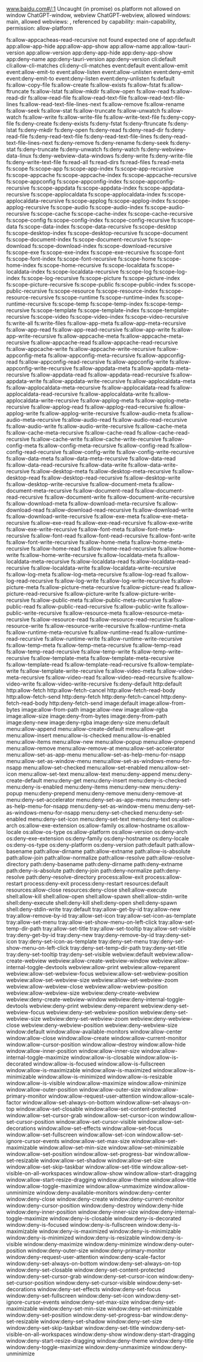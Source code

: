 www.baidu.com#/:1  Uncaught (in promise) 
os.platform not allowed on window ChatGPT-window, 
webview ChatGPT-webview, 
allowed windows: main, allowed webviews: , referenced by capability: main-capability, permission: allow-platform


fs:allow-appcacheas-read-recursive not found
 expected one of app:default
 app:allow-app-hide
 app:allow-app-show
 app:allow-name
 app:allow-tauri-version
 app:allow-version
 app:deny-app-hide
 app:deny-app-show
 app:deny-name
 app:deny-tauri-version
 app:deny-version
 cli:default
 cli:allow-cli-matches
 cli:deny-cli-matches
 event:default
 event:allow-emit
 event:allow-emit-to
 event:allow-listen
 event:allow-unlisten
 event:deny-emit
 event:deny-emit-to
 event:deny-listen
 event:deny-unlisten
 fs:default
 fs:allow-copy-file
 fs:allow-create
 fs:allow-exists
 fs:allow-fstat
 fs:allow-ftruncate
 fs:allow-lstat
 fs:allow-mkdir
 fs:allow-open
 fs:allow-read
 fs:allow-read-dir
 fs:allow-read-file
 fs:allow-read-text-file
 fs:allow-read-text-file-lines
 fs:allow-read-text-file-lines-next
 fs:allow-remove
 fs:allow-rename
 fs:allow-seek
 fs:allow-stat
 fs:allow-truncate
 fs:allow-unwatch
 fs:allow-watch
 fs:allow-write
 fs:allow-write-file
 fs:allow-write-text-file
 fs:deny-copy-file
 fs:deny-create
 fs:deny-exists
 fs:deny-fstat
 fs:deny-ftruncate
 fs:deny-lstat
 fs:deny-mkdir
 fs:deny-open
 fs:deny-read
 fs:deny-read-dir
 fs:deny-read-file
 fs:deny-read-text-file
 fs:deny-read-text-file-lines
 fs:deny-read-text-file-lines-next
 fs:deny-remove
 fs:deny-rename
 fs:deny-seek
 fs:deny-stat
 fs:deny-truncate
 fs:deny-unwatch
 fs:deny-watch
 fs:deny-webview-data-linux
 fs:deny-webview-data-windows
 fs:deny-write
 fs:deny-write-file
 fs:deny-write-text-file
 fs:read-all
 fs:read-dirs
 fs:read-files
 fs:read-meta
 fs:scope
 fs:scope-app
 fs:scope-app-index
 fs:scope-app-recursive
 fs:scope-appcache
 fs:scope-appcache-index
 fs:scope-appcache-recursive
 fs:scope-appconfig
 fs:scope-appconfig-index
 fs:scope-appconfig-recursive
 fs:scope-appdata
 fs:scope-appdata-index
 fs:scope-appdata-recursive
 fs:scope-applocaldata
 fs:scope-applocaldata-index
 fs:scope-applocaldata-recursive
 fs:scope-applog
 fs:scope-applog-index
 fs:scope-applog-recursive
 fs:scope-audio
 fs:scope-audio-index
 fs:scope-audio-recursive
 fs:scope-cache
 fs:scope-cache-index
 fs:scope-cache-recursive
 fs:scope-config
 fs:scope-config-index
 fs:scope-config-recursive
 fs:scope-data
 fs:scope-data-index
 fs:scope-data-recursive
 fs:scope-desktop
 fs:scope-desktop-index
 fs:scope-desktop-recursive
 fs:scope-document
 fs:scope-document-index
 fs:scope-document-recursive
 fs:scope-download
 fs:scope-download-index
 fs:scope-download-recursive
 fs:scope-exe
 fs:scope-exe-index
 fs:scope-exe-recursive
 fs:scope-font
 fs:scope-font-index
 fs:scope-font-recursive
 fs:scope-home
 fs:scope-home-index
 fs:scope-home-recursive
 fs:scope-localdata
 fs:scope-localdata-index
 fs:scope-localdata-recursive
 fs:scope-log
 fs:scope-log-index
 fs:scope-log-recursive
 fs:scope-picture
 fs:scope-picture-index
 fs:scope-picture-recursive
 fs:scope-public
 fs:scope-public-index
 fs:scope-public-recursive
 fs:scope-resource
 fs:scope-resource-index
 fs:scope-resource-recursive
 fs:scope-runtime
 fs:scope-runtime-index
 fs:scope-runtime-recursive
 fs:scope-temp
 fs:scope-temp-index
 fs:scope-temp-recursive
 fs:scope-template
 fs:scope-template-index
 fs:scope-template-recursive
 fs:scope-video
 fs:scope-video-index
 fs:scope-video-recursive
 fs:write-all
 fs:write-files
 fs:allow-app-meta
 fs:allow-app-meta-recursive
 fs:allow-app-read
 fs:allow-app-read-recursive
 fs:allow-app-write
 fs:allow-app-write-recursive
 fs:allow-appcache-meta
 fs:allow-appcache-meta-recursive
 fs:allow-appcache-read
 fs:allow-appcache-read-recursive
 fs:allow-appcache-write
 fs:allow-appcache-write-recursive
 fs:allow-appconfig-meta
 fs:allow-appconfig-meta-recursive
 fs:allow-appconfig-read
 fs:allow-appconfig-read-recursive
 fs:allow-appconfig-write
 fs:allow-appconfig-write-recursive
 fs:allow-appdata-meta
 fs:allow-appdata-meta-recursive
 fs:allow-appdata-read
 fs:allow-appdata-read-recursive
 fs:allow-appdata-write
 fs:allow-appdata-write-recursive
 fs:allow-applocaldata-meta
 fs:allow-applocaldata-meta-recursive
 fs:allow-applocaldata-read
 fs:allow-applocaldata-read-recursive
 fs:allow-applocaldata-write
 fs:allow-applocaldata-write-recursive
 fs:allow-applog-meta
 fs:allow-applog-meta-recursive
 fs:allow-applog-read
 fs:allow-applog-read-recursive
 fs:allow-applog-write
 fs:allow-applog-write-recursive
 fs:allow-audio-meta
 fs:allow-audio-meta-recursive
 fs:allow-audio-read
 fs:allow-audio-read-recursive
 fs:allow-audio-write
 fs:allow-audio-write-recursive
 fs:allow-cache-meta
 fs:allow-cache-meta-recursive
 fs:allow-cache-read
 fs:allow-cache-read-recursive
 fs:allow-cache-write
 fs:allow-cache-write-recursive
 fs:allow-config-meta
 fs:allow-config-meta-recursive
 fs:allow-config-read
 fs:allow-config-read-recursive
 fs:allow-config-write
 fs:allow-config-write-recursive
 fs:allow-data-meta
 fs:allow-data-meta-recursive
 fs:allow-data-read
 fs:allow-data-read-recursive
 fs:allow-data-write
 fs:allow-data-write-recursive
 fs:allow-desktop-meta
 fs:allow-desktop-meta-recursive
 fs:allow-desktop-read
 fs:allow-desktop-read-recursive
 fs:allow-desktop-write
 fs:allow-desktop-write-recursive
 fs:allow-document-meta
 fs:allow-document-meta-recursive
 fs:allow-document-read
 fs:allow-document-read-recursive
 fs:allow-document-write
 fs:allow-document-write-recursive
 fs:allow-download-meta
 fs:allow-download-meta-recursive
 fs:allow-download-read
 fs:allow-download-read-recursive
 fs:allow-download-write
 fs:allow-download-write-recursive
 fs:allow-exe-meta
 fs:allow-exe-meta-recursive
 fs:allow-exe-read
 fs:allow-exe-read-recursive
 fs:allow-exe-write
 fs:allow-exe-write-recursive
 fs:allow-font-meta
 fs:allow-font-meta-recursive
 fs:allow-font-read
 fs:allow-font-read-recursive
 fs:allow-font-write
 fs:allow-font-write-recursive
 fs:allow-home-meta
 fs:allow-home-meta-recursive
 fs:allow-home-read
 fs:allow-home-read-recursive
 fs:allow-home-write
 fs:allow-home-write-recursive
 fs:allow-localdata-meta
 fs:allow-localdata-meta-recursive
 fs:allow-localdata-read
 fs:allow-localdata-read-recursive
 fs:allow-localdata-write
 fs:allow-localdata-write-recursive
 fs:allow-log-meta
 fs:allow-log-meta-recursive
 fs:allow-log-read
 fs:allow-log-read-recursive
 fs:allow-log-write
 fs:allow-log-write-recursive
 fs:allow-picture-meta
 fs:allow-picture-meta-recursive
 fs:allow-picture-read
 fs:allow-picture-read-recursive
 fs:allow-picture-write
 fs:allow-picture-write-recursive
 fs:allow-public-meta
 fs:allow-public-meta-recursive
 fs:allow-public-read
 fs:allow-public-read-recursive
 fs:allow-public-write
 fs:allow-public-write-recursive
 fs:allow-resource-meta
 fs:allow-resource-meta-recursive
 fs:allow-resource-read
 fs:allow-resource-read-recursive
 fs:allow-resource-write
 fs:allow-resource-write-recursive
 fs:allow-runtime-meta
 fs:allow-runtime-meta-recursive
 fs:allow-runtime-read
 fs:allow-runtime-read-recursive
 fs:allow-runtime-write
 fs:allow-runtime-write-recursive
 fs:allow-temp-meta
 fs:allow-temp-meta-recursive
 fs:allow-temp-read
 fs:allow-temp-read-recursive
 fs:allow-temp-write
 fs:allow-temp-write-recursive
 fs:allow-template-meta
 fs:allow-template-meta-recursive
 fs:allow-template-read
 fs:allow-template-read-recursive
 fs:allow-template-write
 fs:allow-template-write-recursive
 fs:allow-video-meta
 fs:allow-video-meta-recursive
 fs:allow-video-read
 fs:allow-video-read-recursive
 fs:allow-video-write
 fs:allow-video-write-recursive
 fs:deny-default
 http:default
 http:allow-fetch
 http:allow-fetch-cancel
 http:allow-fetch-read-body
 http:allow-fetch-send
 http:deny-fetch
 http:deny-fetch-cancel
 http:deny-fetch-read-body
 http:deny-fetch-send
 image:default
 image:allow-from-bytes
 image:allow-from-path
 image:allow-new
 image:allow-rgba
 image:allow-size
 image:deny-from-bytes
 image:deny-from-path
 image:deny-new
 image:deny-rgba
 image:deny-size
 menu:default
 menu:allow-append
 menu:allow-create-default
 menu:allow-get
 menu:allow-insert
 menu:allow-is-checked
 menu:allow-is-enabled
 menu:allow-items
 menu:allow-new
 menu:allow-popup
 menu:allow-prepend
 menu:allow-remove
 menu:allow-remove-at
 menu:allow-set-accelerator
 menu:allow-set-as-app-menu
 menu:allow-set-as-help-menu-for-nsapp
 menu:allow-set-as-window-menu
 menu:allow-set-as-windows-menu-for-nsapp
 menu:allow-set-checked
 menu:allow-set-enabled
 menu:allow-set-icon
 menu:allow-set-text
 menu:allow-text
 menu:deny-append
 menu:deny-create-default
 menu:deny-get
 menu:deny-insert
 menu:deny-is-checked
 menu:deny-is-enabled
 menu:deny-items
 menu:deny-new
 menu:deny-popup
 menu:deny-prepend
 menu:deny-remove
 menu:deny-remove-at
 menu:deny-set-accelerator
 menu:deny-set-as-app-menu
 menu:deny-set-as-help-menu-for-nsapp
 menu:deny-set-as-window-menu
 menu:deny-set-as-windows-menu-for-nsapp
 menu:deny-set-checked
 menu:deny-set-enabled
 menu:deny-set-icon
 menu:deny-set-text
 menu:deny-text
 os:allow-arch
 os:allow-exe-extension
 os:allow-family
 os:allow-hostname
 os:allow-locale
 os:allow-os-type
 os:allow-platform
 os:allow-version
 os:deny-arch
 os:deny-exe-extension
 os:deny-family
 os:deny-hostname
 os:deny-locale
 os:deny-os-type
 os:deny-platform
 os:deny-version
 path:default
 path:allow-basename
 path:allow-dirname
 path:allow-extname
 path:allow-is-absolute
 path:allow-join
 path:allow-normalize
 path:allow-resolve
 path:allow-resolve-directory
 path:deny-basename
 path:deny-dirname
 path:deny-extname
 path:deny-is-absolute
 path:deny-join
 path:deny-normalize
 path:deny-resolve
 path:deny-resolve-directory
 process:allow-exit
 process:allow-restart
 process:deny-exit
 process:deny-restart
 resources:default
 resources:allow-close
 resources:deny-close
 shell:allow-execute
 shell:allow-kill
 shell:allow-open
 shell:allow-spawn
 shell:allow-stdin-write
 shell:deny-execute
 shell:deny-kill
 shell:deny-open
 shell:deny-spawn
 shell:deny-stdin-write
 tray:default
 tray:allow-get-by-id
 tray:allow-new
 tray:allow-remove-by-id
 tray:allow-set-icon
 tray:allow-set-icon-as-template
 tray:allow-set-menu
 tray:allow-set-show-menu-on-left-click
 tray:allow-set-temp-dir-path
 tray:allow-set-title
 tray:allow-set-tooltip
 tray:allow-set-visible
 tray:deny-get-by-id
 tray:deny-new
 tray:deny-remove-by-id
 tray:deny-set-icon
 tray:deny-set-icon-as-template
 tray:deny-set-menu
 tray:deny-set-show-menu-on-left-click
 tray:deny-set-temp-dir-path
 tray:deny-set-title
 tray:deny-set-tooltip
 tray:deny-set-visible
 webview:default
 webview:allow-create-webview
 webview:allow-create-webview-window
 webview:allow-internal-toggle-devtools
 webview:allow-print
 webview:allow-reparent
 webview:allow-set-webview-focus
 webview:allow-set-webview-position
 webview:allow-set-webview-size
 webview:allow-set-webview-zoom
 webview:allow-webview-close
 webview:allow-webview-position
 webview:allow-webview-size
 webview:deny-create-webview
 webview:deny-create-webview-window
 webview:deny-internal-toggle-devtools
 webview:deny-print
 webview:deny-reparent
 webview:deny-set-webview-focus
 webview:deny-set-webview-position
 webview:deny-set-webview-size
 webview:deny-set-webview-zoom
 webview:deny-webview-close
 webview:deny-webview-position
 webview:deny-webview-size
 window:default
 window:allow-available-monitors
 window:allow-center
 window:allow-close
 window:allow-create
 window:allow-current-monitor
 window:allow-cursor-position
 window:allow-destroy
 window:allow-hide
 window:allow-inner-position
 window:allow-inner-size
 window:allow-internal-toggle-maximize
 window:allow-is-closable
 window:allow-is-decorated
 window:allow-is-focused
 window:allow-is-fullscreen
 window:allow-is-maximizable
 window:allow-is-maximized
 window:allow-is-minimizable
 window:allow-is-minimized
 window:allow-is-resizable
 window:allow-is-visible
 window:allow-maximize
 window:allow-minimize
 window:allow-outer-position
 window:allow-outer-size
 window:allow-primary-monitor
 window:allow-request-user-attention
 window:allow-scale-factor
 window:allow-set-always-on-bottom
 window:allow-set-always-on-top
 window:allow-set-closable
 window:allow-set-content-protected
 window:allow-set-cursor-grab
 window:allow-set-cursor-icon
 window:allow-set-cursor-position
 window:allow-set-cursor-visible
 window:allow-set-decorations
 window:allow-set-effects
 window:allow-set-focus
 window:allow-set-fullscreen
 window:allow-set-icon
 window:allow-set-ignore-cursor-events
 window:allow-set-max-size
 window:allow-set-maximizable
 window:allow-set-min-size
 window:allow-set-minimizable
 window:allow-set-position
 window:allow-set-progress-bar
 window:allow-set-resizable
 window:allow-set-shadow
 window:allow-set-size
 window:allow-set-skip-taskbar
 window:allow-set-title
 window:allow-set-visible-on-all-workspaces
 window:allow-show
 window:allow-start-dragging
 window:allow-start-resize-dragging
 window:allow-theme
 window:allow-title
 window:allow-toggle-maximize
 window:allow-unmaximize
 window:allow-unminimize
 window:deny-available-monitors
 window:deny-center
 window:deny-close
 window:deny-create
 window:deny-current-monitor
 window:deny-cursor-position
 window:deny-destroy
 window:deny-hide
 window:deny-inner-position
 window:deny-inner-size
 window:deny-internal-toggle-maximize
 window:deny-is-closable
 window:deny-is-decorated
 window:deny-is-focused
 window:deny-is-fullscreen
 window:deny-is-maximizable
 window:deny-is-maximized
 window:deny-is-minimizable
 window:deny-is-minimized
 window:deny-is-resizable
 window:deny-is-visible
 window:deny-maximize
 window:deny-minimize
 window:deny-outer-position
 window:deny-outer-size
 window:deny-primary-monitor
 window:deny-request-user-attention
 window:deny-scale-factor
 window:deny-set-always-on-bottom
 window:deny-set-always-on-top
 window:deny-set-closable
 window:deny-set-content-protected
 window:deny-set-cursor-grab
 window:deny-set-cursor-icon
 window:deny-set-cursor-position
 window:deny-set-cursor-visible
 window:deny-set-decorations
 window:deny-set-effects
 window:deny-set-focus
 window:deny-set-fullscreen
 window:deny-set-icon
 window:deny-set-ignore-cursor-events
 window:deny-set-max-size
 window:deny-set-maximizable
 window:deny-set-min-size
 window:deny-set-minimizable
 window:deny-set-position
 window:deny-set-progress-bar
 window:deny-set-resizable
 window:deny-set-shadow
 window:deny-set-size
 window:deny-set-skip-taskbar
 window:deny-set-title
 window:deny-set-visible-on-all-workspaces
 window:deny-show
 window:deny-start-dragging
 window:deny-start-resize-dragging
 window:deny-theme
 window:deny-title
 window:deny-toggle-maximize
 window:deny-unmaximize
 window:deny-unminimize